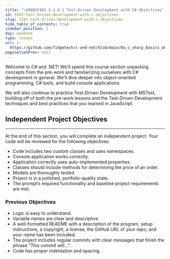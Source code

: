 ```yaml
---
title: "\U0001F4D3 3.1.0.1 Test-Driven Development with C# Objectives"
id: 3101-test-driven-development-with-c-objectives
slug: 3101-test-driven-development-with-c-objectives
hide_table_of_contents: true
sidebar_position: 1
day: weekend
type: lesson
url: >-
  https://github.com/fidgetech/c-and-net/blob/main/0a_c_sharp_basics_objectives.md
paginationPrev: null
---
```


Welcome to C# and .NET! We'll spend this course section unpacking concepts from the pre-work and familiarizing ourselves with C# development in general. We'll dive deeper into object-oriented programming, C# tools, and build console applications.

We will also continue to practice Test-Driven Development with MSTest, building off of both the pre-work lessons and the Test-Driven Development techniques and best practices that you learned in JavaScript.

## Independent Project Objectives
---

At the end of this section, you will complete an independent project. Your code will be reviewed for the following objectives:

* Code includes two custom classes and uses namespaces.
* Console application works correctly.
* Application correctly uses auto-implemented properties.
* Classes should include methods for determining the price of an order.
* Models are thoroughly tested.
* Project is in a polished, portfolio-quality state.
* The prompt’s required functionality and baseline project requirements are met.

### Previous Objectives

* Logic is easy to understand.
* Variable names are clear and descriptive.
* A well-formatted README with a description of the program, setup instructions, a copyright, a license, the GitHub URL of your repo, and your name has been included.
* The project includes regular commits with clear messages that finish the phrase _"This commit will..."_.
* Code has proper indentation and spacing.

